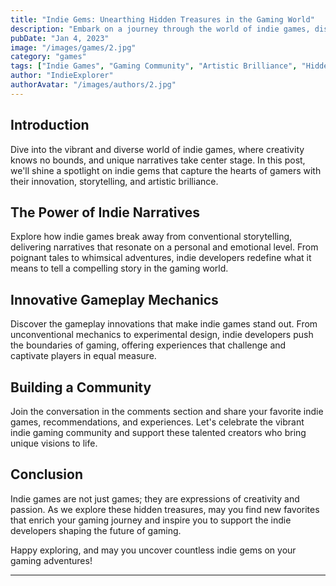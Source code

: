 ```yaml
---
title: "Indie Gems: Unearthing Hidden Treasures in the Gaming World"
description: "Embark on a journey through the world of indie games, discovering the unique narratives, innovative gameplay, and artistic brilliance that define these hidden treasures."
pubDate: "Jan 4, 2023"
image: "/images/games/2.jpg"
category: "games"
tags: ["Indie Games", "Gaming Community", "Artistic Brilliance", "Hidden Gems"]
author: "IndieExplorer"
authorAvatar: "/images/authors/2.jpg"
---
```


## Introduction

Dive into the vibrant and diverse world of indie games, where creativity knows no bounds, and unique narratives take center stage. In this post, we'll shine a spotlight on indie gems that capture the hearts of gamers with their innovation, storytelling, and artistic brilliance.

## The Power of Indie Narratives

Explore how indie games break away from conventional storytelling, delivering narratives that resonate on a personal and emotional level. From poignant tales to whimsical adventures, indie developers redefine what it means to tell a compelling story in the gaming world.

## Innovative Gameplay Mechanics

Discover the gameplay innovations that make indie games stand out. From unconventional mechanics to experimental design, indie developers push the boundaries of gaming, offering experiences that challenge and captivate players in equal measure.

## Building a Community

Join the conversation in the comments section and share your favorite indie games, recommendations, and experiences. Let's celebrate the vibrant indie gaming community and support these talented creators who bring unique visions to life.

## Conclusion

Indie games are not just games; they are expressions of creativity and passion. As we explore these hidden treasures, may you find new favorites that enrich your gaming journey and inspire you to support the indie developers shaping the future of gaming.

Happy exploring, and may you uncover countless indie gems on your gaming adventures!

---

